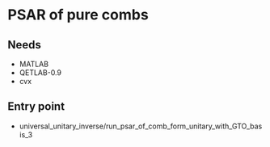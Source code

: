 # PSAR of pure combs

## Needs

- MATLAB
- QETLAB-0.9
- cvx

## Entry point

- universal_unitary_inverse/run_psar_of_comb_form_unitary_with_GTO_basis_3
